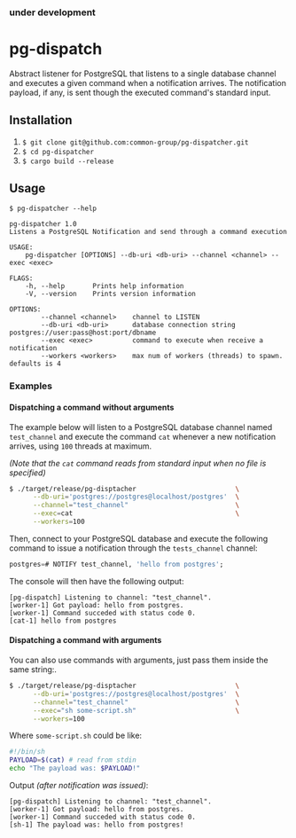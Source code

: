### under development

# pg-dispatch

Abstract listener for PostgreSQL that listens to a single database channel and executes a
given command when a notification arrives. The notification payload, if any, is sent
though the executed command's standard input.

## Installation

1. `$ git clone git@github.com:common-group/pg-dispatcher.git`
2. `$ cd pg-dispatcher`
3. `$ cargo build --release`

## Usage

```
$ pg-dispatcher --help

pg-dispatcher 1.0
Listens a PostgreSQL Notification and send through a command execution

USAGE:
    pg-dispatcher [OPTIONS] --db-uri <db-uri> --channel <channel> --exec <exec>

FLAGS:
    -h, --help       Prints help information
    -V, --version    Prints version information

OPTIONS:
        --channel <channel>    channel to LISTEN
        --db-uri <db-uri>      database connection string postgres://user:pass@host:port/dbname
        --exec <exec>          command to execute when receive a notification
        --workers <workers>    max num of workers (threads) to spawn. defaults is 4
```

### Examples

#### Dispatching a command without arguments

The example below will listen to a PostgreSQL database channel named `test_channel` and
execute the command `cat` whenever a new notification arrives, using `100` threads at
maximum.

*(Note that the `cat` command reads from standard input when no file is specified)*

```sh
$ ./target/release/pg-disptacher                         \
      --db-uri='postgres://postgres@localhost/postgres'  \
      --channel="test_channel"                           \
      --exec=cat                                         \
      --workers=100
```

Then, connect to your PostgreSQL database and execute the following command to issue a
notification through the `tests_channel` channel:

```sql
postgres=# NOTIFY test_channel, 'hello from postgres';
```

The console will then have the following output:

```
[pg-dispatch] Listening to channel: "test_channel".
[worker-1] Got payload: hello from postgres.
[worker-1] Command succeded with status code 0.
[cat-1] hello from postgres
```

#### Dispatching a command with arguments

You can also use commands with arguments, just pass them inside the same string:.

```sh
$ ./target/release/pg-disptacher                         \
      --db-uri='postgres://postgres@localhost/postgres'  \
      --channel="test_channel"                           \
      --exec="sh some-script.sh"                         \
      --workers=100
```

Where `some-script.sh` could be like:

```sh
#!/bin/sh
PAYLOAD=$(cat) # read from stdin
echo "The payload was: $PAYLOAD!"
```

Output *(after notification was issued)*:
```
[pg-dispatch] Listening to channel: "test_channel".
[worker-1] Got payload: hello from postgres.
[worker-1] Command succeded with status code 0.
[sh-1] The payload was: hello from postgres!
```
